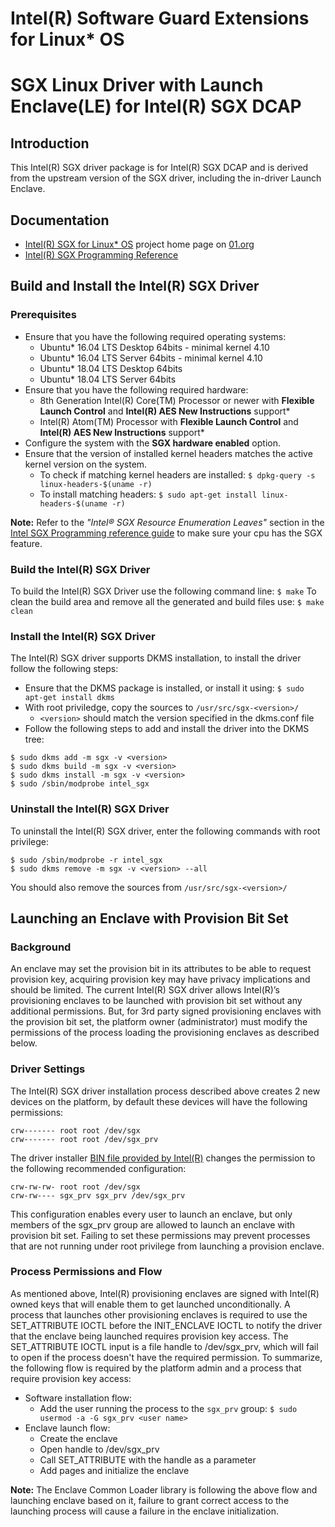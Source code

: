 
Intel(R) Software Guard Extensions for Linux\* OS
================================================

# SGX Linux Driver with Launch Enclave(LE) for Intel(R) SGX DCAP

Introduction
------------
This Intel(R) SGX driver package is for Intel(R) SGX DCAP and is derived from the upstream version of the SGX driver, including the in-driver Launch Enclave.


Documentation
-------------
- [Intel(R) SGX for Linux\* OS](https://01.org/intel-softwareguard-extensions) project home page on [01.org](http://01.org)
- [Intel(R) SGX Programming Reference](https://software.intel.com/sites/default/files/managed/48/88/329298-002.pdf)


Build and Install the Intel(R) SGX Driver
-----------------------------------------
### Prerequisites
- Ensure that you have the following required operating systems:
  * Ubuntu* 16.04 LTS Desktop 64bits - minimal kernel 4.10
  * Ubuntu* 16.04 LTS Server 64bits - minimal kernel 4.10
  * Ubuntu* 18.04 LTS Desktop 64bits
  * Ubuntu* 18.04 LTS Server 64bits
- Ensure that you have the following required hardware:
  * 8th Generation Intel(R) Core(TM) Processor or newer with **Flexible Launch Control** and **Intel(R) AES New Instructions** support*
  * Intel(R) Atom(TM) Processor with **Flexible Launch Control** and **Intel(R) AES New Instructions** support*
- Configure the system with the **SGX hardware enabled** option.
- Ensure that the version of installed kernel headers matches the active kernel version on the system.
   * To check if matching kernel headers are installed:
        `$ dpkg-query -s linux-headers-$(uname -r)`
   * To install matching headers:
        `$ sudo apt-get install linux-headers-$(uname -r)`

**Note:** Refer to the *"Intel® SGX Resource Enumeration Leaves"* section in the [Intel SGX Programming reference guide](https://software.intel.com/sites/default/files/managed/48/88/329298-002.pdf) to make sure your cpu has the SGX feature.


### Build the Intel(R) SGX Driver
To build the Intel(R) SGX Driver use the following command line:
`$ make`
To clean the build area and remove all the generated and build files use:
`$ make clean`

### Install the Intel(R) SGX Driver
The Intel(R) SGX driver supports DKMS installation, to install the driver follow the following steps:
- Ensure that the DKMS package is installed, or install it using:
  `$ sudo apt-get install dkms `
- With root priviledge, copy the sources to `/usr/src/sgx-<version>/`
	- `<version>` should match the version specified in the dkms.conf file
- Follow the following steps to add and install the driver into the DKMS tree:
```
$ sudo dkms add -m sgx -v <version>
$ sudo dkms build -m sgx -v <version>
$ sudo dkms install -m sgx -v <version>
$ sudo /sbin/modprobe intel_sgx
```
### Uninstall the Intel(R) SGX Driver
To uninstall the Intel(R) SGX driver, enter the following commands with root privilege:
```
$ sudo /sbin/modprobe -r intel_sgx
$ sudo dkms remove -m sgx -v <version> --all
```
You should also remove the sources from `/usr/src/sgx-<version>/`

Launching an Enclave with Provision Bit Set
-------------------------------------------
### Background
An enclave may set the provision bit in its attributes to be able to request provision key, acquiring provision key may have privacy implications and should be limited.
The current Intel(R) SGX driver allows Intel(R)’s provisioning enclaves to be launched with provision bit set without any additional permissions. But, for 3rd party signed provisioning enclaves with the provision bit set, the platform owner (administrator) must modify the permissions of the process loading the provisioning enclaves as described below.

### Driver Settings
The Intel(R) SGX driver installation process described above creates 2 new devices on the platform, by default these devices will have the following permissions:
```
crw------- root root /dev/sgx
crw------- root root /dev/sgx_prv
```
The driver installer [BIN file provided by Intel(R)](https://01.org/intel-software-guard-extensions/downloads) changes the permission to the following recommended configuration:
```
crw-rw-rw- root root /dev/sgx
crw-rw---- sgx_prv sgx_prv /dev/sgx_prv
```
This configuration enables every user to launch an enclave, but only members of the sgx_prv group are allowed to launch an enclave with provision bit set.
Failing to set these permissions may prevent processes that are not running under root privilege from launching a provision enclave.

### Process Permissions and Flow
As mentioned above, Intel(R) provisioning enclaves are signed with Intel(R) owned keys that will enable them to get launched unconditionally.
A process that launches other provisioning enclaves is required to use the SET_ATTRIBUTE IOCTL before the INIT_ENCLAVE IOCTL to notify the driver that the enclave being launched requires provision key access.
The SET_ATTRIBUTE IOCTL input is a file handle to /dev/sgx_prv, which will fail to open if the process doesn't have the required permission.
To summarize, the following flow is required by the platform admin and a process that require provision key access:
 - Software installation flow:
	- Add the user running the process to the `sgx_prv` group:
    `$ sudo usermod -a -G sgx_prv <user name>`
 - Enclave launch flow:
	 - Create the enclave
	 - Open handle to /dev/sgx_prv
	 - Call SET_ATTRIBUTE with the handle as a parameter
	 - Add pages and initialize the enclave

**Note:** The Enclave Common Loader library is following the above flow and launching enclave based on it, failure to grant correct access to the launching process will cause a failure in the enclave initialization.

